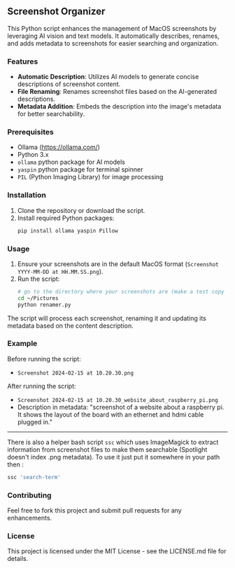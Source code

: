 ## Screenshot Organizer

This Python script enhances the management of MacOS screenshots by leveraging AI vision and text models. It automatically describes, renames, and adds metadata to screenshots for easier searching and organization.

### Features

- **Automatic Description**: Utilizes AI models to generate concise descriptions of screenshot content.
- **File Renaming**: Renames screenshot files based on the AI-generated descriptions.
- **Metadata Addition**: Embeds the description into the image's metadata for better searchability.

### Prerequisites

- Ollama (https://ollama.com/)
- Python 3.x
- `ollama` python package for AI models
- `yaspin` python package for terminal spinner
- `PIL` (Python Imaging Library) for image processing

### Installation

1. Clone the repository or download the script.
2. Install required Python packages:
   ```bash
   pip install ollama yaspin Pillow
   ```

### Usage

1. Ensure your screenshots are in the default MacOS format (`Screenshot YYYY-MM-DD at HH.MM.SS.png`).
2. Run the script:
   ```bash
   # go to the directory where your screenshots are (make a test copy first!)
   cd ~/Pictures
   python renamer.py
   ```

The script will process each screenshot, renaming it and updating its metadata based on the content description.

### Example

Before running the script:

- `Screenshot 2024-02-15 at 10.20.30.png`

After running the script:

- `Screenshot 2024-02-15 at 10.20.30_website_about_raspberry_pi.png`
- Description in metadata: "screenshot of a website about a raspberry pi.  It shows the layout of the board with an ethernet and hdmi cable plugged in."

---

There is also a helper bash script `ssc` which uses ImageMagick to extract information from screenshot files to make them searchable (Spotlight doesn't index .png metadata).  To use it just put it somewhere in your path then :
```bash
ssc 'search-term'
```

### Contributing

Feel free to fork this project and submit pull requests for any enhancements.

### License

This project is licensed under the MIT License - see the LICENSE.md file for details.
